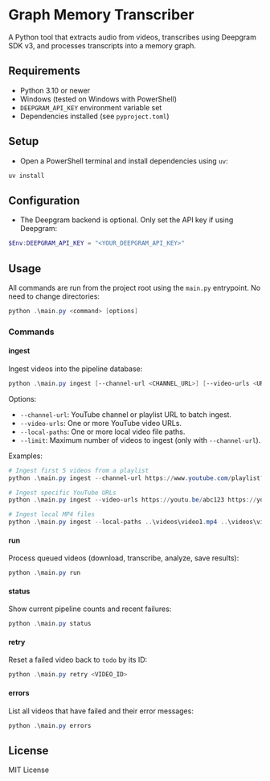 # Graph Memory Transcriber

A Python tool that extracts audio from videos, transcribes using Deepgram SDK v3, and processes transcripts into a memory graph.

## Requirements

- Python 3.10 or newer
- Windows (tested on Windows with PowerShell)
- `DEEPGRAM_API_KEY` environment variable set
- Dependencies installed (see `pyproject.toml`)

## Setup

- Open a PowerShell terminal and install dependencies using `uv`:

```powershell
uv install
```

## Configuration

- The Deepgram backend is optional. Only set the API key if using Deepgram:

```powershell
$Env:DEEPGRAM_API_KEY = "<YOUR_DEEPGRAM_API_KEY>"
```

## Usage

All commands are run from the project root using the `main.py` entrypoint. No need to change directories:

```powershell
python .\main.py <command> [options]
```

### Commands

#### ingest
Ingest videos into the pipeline database:
```powershell
python .\main.py ingest [--channel-url <CHANNEL_URL>] [--video-urls <URL1> <URL2> ...] [--local-paths <PATH1> <PATH2> ...] [--limit N]
```
Options:
- `--channel-url`: YouTube channel or playlist URL to batch ingest.
- `--video-urls`: One or more YouTube video URLs.
- `--local-paths`: One or more local video file paths.
- `--limit`: Maximum number of videos to ingest (only with `--channel-url`).

Examples:
```powershell
# Ingest first 5 videos from a playlist
python .\main.py ingest --channel-url https://www.youtube.com/playlist?list=... --limit 5

# Ingest specific YouTube URLs
python .\main.py ingest --video-urls https://youtu.be/abc123 https://youtu.be/def456

# Ingest local MP4 files
python .\main.py ingest --local-paths ..\videos\video1.mp4 ..\videos\video2.mp4
```

#### run
Process queued videos (download, transcribe, analyze, save results):
```powershell
python .\main.py run
```

#### status
Show current pipeline counts and recent failures:
```powershell
python .\main.py status
```

#### retry
Reset a failed video back to `todo` by its ID:
```powershell
python .\main.py retry <VIDEO_ID>
```

#### errors
List all videos that have failed and their error messages:
```powershell
python .\main.py errors
```

## License

MIT License
